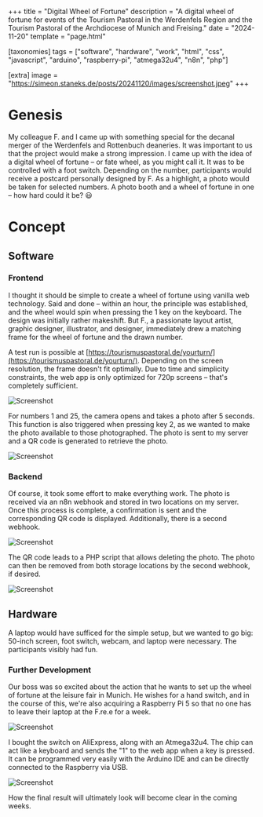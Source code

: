 +++
title = "Digital Wheel of Fortune"
description = "A digital wheel of fortune for events of the Tourism Pastoral in the Werdenfels Region and the Tourism Pastoral of the Archdiocese of Munich and Freising."
date = "2024-11-20"
template = "page.html"

[taxonomies]
tags = ["software", "hardware", "work", "html", "css", "javascript", "arduino", "raspberry-pi", "atmega32u4", "n8n", "php"]

[extra]
image = "https://simeon.staneks.de/posts/20241120/images/screenshot.jpeg"
+++

# Genesis

My colleague F. and I came up with something special for the decanal merger of the Werdenfels and Rottenbuch deaneries. It was important to us that the project would make a strong impression. I came up with the idea of a digital wheel of fortune – or fate wheel, as you might call it. It was to be controlled with a foot switch. Depending on the number, participants would receive a postcard personally designed by F. As a highlight, a photo would be taken for selected numbers. A photo booth and a wheel of fortune in one – how hard could it be? 😃

# Concept

## Software

### Frontend

I thought it should be simple to create a wheel of fortune using vanilla web technology. Said and done – within an hour, the principle was established, and the wheel would spin when pressing the 1 key on the keyboard. The design was initially rather makeshift. But F., a passionate layout artist, graphic designer, illustrator, and designer, immediately drew a matching frame for the wheel of fortune and the drawn number.

A test run is possible at [https://tourismuspastoral.de/yourturn/](https://tourismuspastoral.de/yourturn/). Depending on the screen resolution, the frame doesn't fit optimally. Due to time and simplicity constraints, the web app is only optimized for 720p screens – that's completely sufficient.

![Screenshot](images/screenshot.jpeg)

For numbers 1 and 25, the camera opens and takes a photo after 5 seconds. This function is also triggered when pressing key 2, as we wanted to make the photo available to those photographed. The photo is sent to my server and a QR code is generated to retrieve the photo.

![Screenshot](images/screenshot1.jpeg)

### Backend

Of course, it took some effort to make everything work. The photo is received via an n8n webhook and stored in two locations on my server. Once this process is complete, a confirmation is sent and the corresponding QR code is displayed. Additionally, there is a second webhook.

![Screenshot](images/screenshot2.png)

The QR code leads to a PHP script that allows deleting the photo. The photo can then be removed from both storage locations by the second webhook, if desired.

![Screenshot](images/screenshot3.jpg)

## Hardware

A laptop would have sufficed for the simple setup, but we wanted to go big: 50-inch screen, foot switch, webcam, and laptop were necessary. The participants visibly had fun.

### Further Development

Our boss was so excited about the action that he wants to set up the wheel of fortune at the leisure fair in Munich. He wishes for a hand switch, and in the course of this, we're also acquiring a Raspberry Pi 5 so that no one has to leave their laptop at the F.re.e for a week.

![Screenshot](images/hardware.jpeg)

I bought the switch on AliExpress, along with an Atmega32u4. The chip can act like a keyboard and sends the "1" to the web app when a key is pressed. It can be programmed very easily with the Arduino IDE and can be directly connected to the Raspberry via USB.

![Screenshot](images/hardware1.jpeg)

How the final result will ultimately look will become clear in the coming weeks.